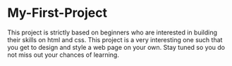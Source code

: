 # My-First-Project
This project is strictly based on beginners who are interested in building their skills on html and css. This project is a very interesting one such that you get to design and style a web page on your own. Stay tuned so you do not miss out your chances of learning.

